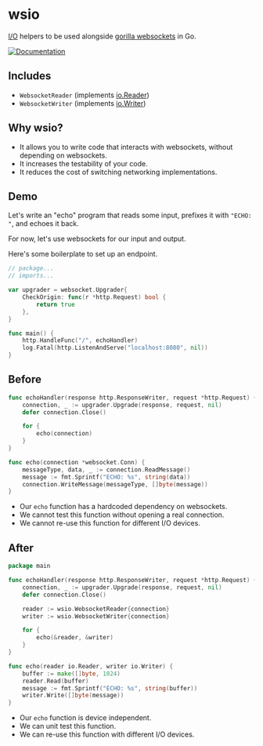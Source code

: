 # wsio

[I/O](https://golang.org/pkg/io/) helpers to be used alongside [gorilla websockets](https://www.github.com/gorilla/websocket) in Go.

[![Documentation](https://img.shields.io/badge/godoc-reference-5272B4.svg?style=flat-square)](https://godoc.org/github.com/byxor/wsio)

## Includes

* `WebsocketReader` (implements [io.Reader](https://golang.org/pkg/io/#Reader))
* `WebsocketWriter` (implements [io.Writer](https://golang.org/pkg/io/#Writer))

## Why wsio?

* It allows you to write code that interacts with websockets, without depending on websockets.
* It increases the testability of your code.
* It reduces the cost of switching networking implementations.

## Demo

Let's write an "echo" program that reads some input, prefixes it with `"ECHO: "`, and echoes it back.

For now, let's use websockets for our input and output.

Here's some boilerplate to set up an endpoint.

```go
// package...
// imports...

var upgrader = websocket.Upgrader{
	CheckOrigin: func(r *http.Request) bool {
		return true
	},
}

func main() {
	http.HandleFunc("/", echoHandler)
	log.Fatal(http.ListenAndServe("localhost:8080", nil))
}
```

## Before

```go
func echoHandler(response http.ResponseWriter, request *http.Request) {
	connection, _ := upgrader.Upgrade(response, request, nil)
	defer connection.Close()

	for {
		echo(connection)
	}
}

func echo(connection *websocket.Conn) {
	messageType, data, _ := connection.ReadMessage()
	message := fmt.Sprintf("ECHO: %s", string(data))
	connection.WriteMessage(messageType, []byte(message))
}
```

* Our `echo` function has a hardcoded dependency on websockets.
* We cannot test this function without opening a real connection.
* We cannot re-use this function for different I/O devices.

## After

```go
package main

func echoHandler(response http.ResponseWriter, request *http.Request) {
	connection, _ := upgrader.Upgrade(response, request, nil)
	defer connection.Close()

	reader := wsio.WebsocketReader{connection}
	writer := wsio.WebsocketWriter{connection}

	for {
		echo(&reader, &writer)
	}
}

func echo(reader io.Reader, writer io.Writer) {
	buffer := make([]byte, 1024)
	reader.Read(buffer)
	message := fmt.Sprintf("ECHO: %s", string(buffer))
	writer.Write([]byte(message))
}
```

* Our `echo` function is device independent.
* We can unit test this function.
* We can re-use this function with different I/O devices.
